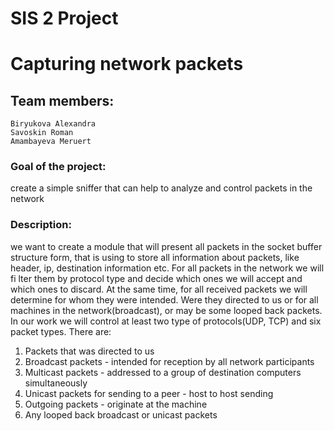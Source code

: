 # SIS 2 Project

# Capturing network packets

## Team members:
	Biryukova Alexandra
	Savoskin Roman
	Amambayeva Meruert
	
### Goal of the project: 
create a simple sniffer that can help to analyze and control packets in the network

### Description: 
we want to create a module that will present all packets in the socket buffer structure form, that is using to store all information about packets, like header, ip, destination information etc. For all packets in the network we will fi lter them by protocol type and decide which ones we will accept and which ones to discard. At the same time, for all received packets we will determine for whom they were intended. Were they directed to us or for all machines in the network(broadcast), or may be some looped back packets.
In our work we will control at least two type of protocols(UDP, TCP) and six packet types. There are:
1. Packets that was directed to us
2. Broadcast packets - intended for reception by all network participants
3. Multicast packets - addressed to a group of destination computers simultaneously
4. Unicast packets for sending to a peer - host to host sending
5. Outgoing packets - originate at the machine
6. Any looped back broadcast or unicast packets
